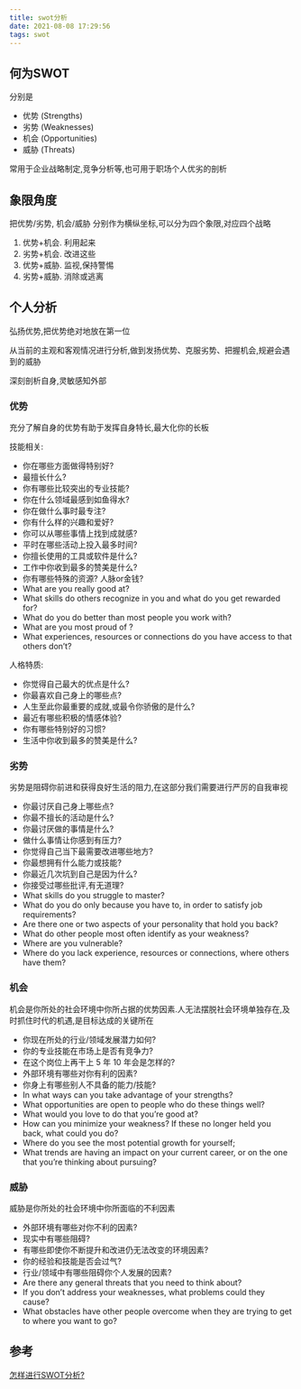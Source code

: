 ```yaml
---
title: swot分析
date: 2021-08-08 17:29:56
tags: swot
---
```


## 何为SWOT

分别是

* 优势 (Strengths)
* 劣势 (Weaknesses)
* 机会 (Opportunities)
* 威胁 (Threats)

常用于企业战略制定,竞争分析等,也可用于职场个人优劣的剖析

## 象限角度

把优势/劣势, 机会/威胁 分别作为横纵坐标,可以分为四个象限,对应四个战略

1. 优势+机会. 利用起来
2. 劣势+机会. 改进这些
3. 优势+威胁. 监视,保持警惕
4. 劣势+威胁. 消除或逃离

## 个人分析

弘扬优势,把优势绝对地放在第一位

从当前的主观和客观情况进行分析,做到发扬优势、克服劣势、把握机会,规避会遇到的威胁

深刻剖析自身,灵敏感知外部

### 优势

充分了解自身的优势有助于发挥自身特长,最大化你的长板

技能相关:

* 你在哪些方面做得特别好?
* 最擅长什么?
* 你有哪些比较突出的专业技能?
* 你在什么领域最感到如鱼得水?
* 你在做什么事时最专注?
* 你有什么样的兴趣和爱好?
* 你可以从哪些事情上找到成就感?
* 平时在哪些活动上投入最多时间?
* 你擅长使用的工具或软件是什么?
* 工作中你收到最多的赞美是什么?
* 你有哪些特殊的资源? 人脉or金钱?
* What are you really good at?
* What skills do others recognize in you and what do you get rewarded for?
* What do you do better than most people you work with?
* What are you most proud of ?
* What experiences, resources or connections do you have access to that others don’t?

人格特质:

* 你觉得自己最大的优点是什么?
* 你最喜欢自己身上的哪些点?
* 人生至此你最重要的成就,或最令你骄傲的是什么?
* 最近有哪些积极的情感体验?
* 你有哪些特别好的习惯?
* 生活中你收到最多的赞美是什么?

### 劣势

劣势是阻碍你前进和获得良好生活的阻力,在这部分我们需要进行严厉的自我审视

* 你最讨厌自己身上哪些点?
* 你最不擅长的活动是什么?
* 你最讨厌做的事情是什么?
* 做什么事情让你感到有压力?
* 你觉得自己当下最需要改进哪些地方?
* 你最想拥有什么能力或技能?
* 你最近几次坑到自己是因为什么?
* 你接受过哪些批评,有无道理?
* What skills do you struggle to master?
* What do you do only because you have to, in order to satisfy job requirements?
* Are there one or two aspects of your personality that hold you back?
* What do other people most often identify as your weakness?
* Where are you vulnerable?
* Where do you lack experience, resources or connections, where others have them?

### 机会

机会是你所处的社会环境中你所占据的优势因素.人无法摆脱社会环境单独存在,及时抓住时代的机遇,是目标达成的关键所在

* 你现在所处的行业/领域发展潜力如何?
* 你的专业技能在市场上是否有竞争力?
* 在这个岗位上再干上 5 年 10 年会是怎样的?
* 外部环境有哪些对你有利的因素?
* 你身上有哪些别人不具备的能力/技能?
* In what ways can you take advantage of your strengths? 
* What opportunities are open to people who do these things well?
* What would you love to do that you’re good at?
* How can you minimize your weakness? If these no longer held you back, what could you do?
* Where do you see the most potential growth for yourself; 
* What trends are having an impact on your current career, or on the one that you’re thinking about pursuing?

### 威胁

威胁是你所处的社会环境中你所面临的不利因素

* 外部环境有哪些对你不利的因素?
* 现实中有哪些阻碍?
* 有哪些即使你不断提升和改进仍无法改变的环境因素?
* 你的经验和技能是否会过气?
* 行业/领域中有哪些阻碍你个人发展的因素?
* Are there any general threats that you need to think about?
* If you don’t address your weaknesses, what problems could they cause?
* What obstacles have other people overcome when they are trying to get to where you want to go?

## 参考

[怎样进行SWOT分析?](https://www.zhihu.com/question/20904284)
